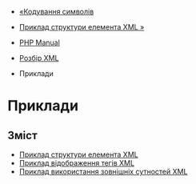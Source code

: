 - [«Кодування символів](xml.encoding.md)
- [Приклад структури елемента XML »](example.xml-structure.md)

- [PHP Manual](index.md)
- [Розбір XML](book.xml.md)
- Приклади

# Приклади

## Зміст

- [Приклад структури елемента XML](example.xml-structure.md)
- [Приклад відображення тегів XML](example.xml-map-tags.md)
- [Приклад використання зовнішніх сутностей
XML](example.xml-external-entity.md)
